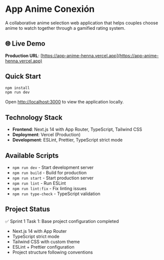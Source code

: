 # App Anime Conexión

A collaborative anime selection web application that helps couples choose anime to watch together through a gamified rating system.

## 🌐 Live Demo

**Production URL**: [https://app-anime-henna.vercel.app](https://app-anime-henna.vercel.app)

## Quick Start

```bash
npm install
npm run dev
```

Open [http://localhost:3000](http://localhost:3000) to view the application locally.

## Technology Stack

- **Frontend**: Next.js 14 with App Router, TypeScript, Tailwind CSS
- **Deployment**: Vercel (Production)
- **Development**: ESLint, Prettier, TypeScript strict mode

## Available Scripts

- `npm run dev` - Start development server
- `npm run build` - Build for production
- `npm run start` - Start production server
- `npm run lint` - Run ESLint
- `npm run lint:fix` - Fix linting issues
- `npm run type-check` - TypeScript validation

## Project Status

✅ Sprint 1 Task 1: Base project configuration completed
- Next.js 14 with App Router
- TypeScript strict mode
- Tailwind CSS with custom theme
- ESLint + Prettier configuration
- Project structure following conventions